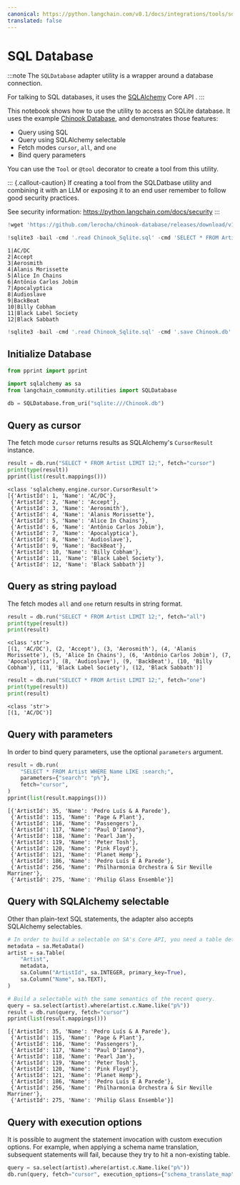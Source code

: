 ```yaml
---
canonical: https://python.langchain.com/v0.1/docs/integrations/tools/sql_database
translated: false
---
```


# SQL Database

:::note
The `SQLDatabase` adapter utility is a wrapper around a database connection.

For talking to SQL databases, it uses the [SQLAlchemy] Core API .
:::

This notebook shows how to use the utility to access an SQLite database.
It uses the example [Chinook Database], and demonstrates those features:

- Query using SQL
- Query using SQLAlchemy selectable
- Fetch modes `cursor`, `all`, and `one`
- Bind query parameters

[Chinook Database]: https://github.com/lerocha/chinook-database
[SQLAlchemy]: https://www.sqlalchemy.org/

You can use the `Tool` or `@tool` decorator to create a tool from this utility.

::: {.callout-caution}
If creating a tool from the SQLDatbase utility and combining it with an LLM or exposing it to an end user
remember to follow good security practices.

See security information: https://python.langchain.com/docs/security
:::

```python
!wget 'https://github.com/lerocha/chinook-database/releases/download/v1.4.2/Chinook_Sqlite.sql'
```

```python
!sqlite3 -bail -cmd '.read Chinook_Sqlite.sql' -cmd 'SELECT * FROM Artist LIMIT 12;' -cmd '.quit'
```

```output
1|AC/DC
2|Accept
3|Aerosmith
4|Alanis Morissette
5|Alice In Chains
6|Antônio Carlos Jobim
7|Apocalyptica
8|Audioslave
9|BackBeat
10|Billy Cobham
11|Black Label Society
12|Black Sabbath
```

```python
!sqlite3 -bail -cmd '.read Chinook_Sqlite.sql' -cmd '.save Chinook.db' -cmd '.quit'
```

## Initialize Database

```python
from pprint import pprint

import sqlalchemy as sa
from langchain_community.utilities import SQLDatabase

db = SQLDatabase.from_uri("sqlite:///Chinook.db")
```

## Query as cursor

The fetch mode `cursor` returns results as SQLAlchemy's
`CursorResult` instance.

```python
result = db.run("SELECT * FROM Artist LIMIT 12;", fetch="cursor")
print(type(result))
pprint(list(result.mappings()))
```

```output
<class 'sqlalchemy.engine.cursor.CursorResult'>
[{'ArtistId': 1, 'Name': 'AC/DC'},
 {'ArtistId': 2, 'Name': 'Accept'},
 {'ArtistId': 3, 'Name': 'Aerosmith'},
 {'ArtistId': 4, 'Name': 'Alanis Morissette'},
 {'ArtistId': 5, 'Name': 'Alice In Chains'},
 {'ArtistId': 6, 'Name': 'Antônio Carlos Jobim'},
 {'ArtistId': 7, 'Name': 'Apocalyptica'},
 {'ArtistId': 8, 'Name': 'Audioslave'},
 {'ArtistId': 9, 'Name': 'BackBeat'},
 {'ArtistId': 10, 'Name': 'Billy Cobham'},
 {'ArtistId': 11, 'Name': 'Black Label Society'},
 {'ArtistId': 12, 'Name': 'Black Sabbath'}]
```

## Query as string payload

The fetch modes `all` and `one` return results in string format.

```python
result = db.run("SELECT * FROM Artist LIMIT 12;", fetch="all")
print(type(result))
print(result)
```

```output
<class 'str'>
[(1, 'AC/DC'), (2, 'Accept'), (3, 'Aerosmith'), (4, 'Alanis Morissette'), (5, 'Alice In Chains'), (6, 'Antônio Carlos Jobim'), (7, 'Apocalyptica'), (8, 'Audioslave'), (9, 'BackBeat'), (10, 'Billy Cobham'), (11, 'Black Label Society'), (12, 'Black Sabbath')]
```

```python
result = db.run("SELECT * FROM Artist LIMIT 12;", fetch="one")
print(type(result))
print(result)
```

```output
<class 'str'>
[(1, 'AC/DC')]
```

## Query with parameters

In order to bind query parameters, use the optional `parameters` argument.

```python
result = db.run(
    "SELECT * FROM Artist WHERE Name LIKE :search;",
    parameters={"search": "p%"},
    fetch="cursor",
)
pprint(list(result.mappings()))
```

```output
[{'ArtistId': 35, 'Name': 'Pedro Luís & A Parede'},
 {'ArtistId': 115, 'Name': 'Page & Plant'},
 {'ArtistId': 116, 'Name': 'Passengers'},
 {'ArtistId': 117, 'Name': "Paul D'Ianno"},
 {'ArtistId': 118, 'Name': 'Pearl Jam'},
 {'ArtistId': 119, 'Name': 'Peter Tosh'},
 {'ArtistId': 120, 'Name': 'Pink Floyd'},
 {'ArtistId': 121, 'Name': 'Planet Hemp'},
 {'ArtistId': 186, 'Name': 'Pedro Luís E A Parede'},
 {'ArtistId': 256, 'Name': 'Philharmonia Orchestra & Sir Neville Marriner'},
 {'ArtistId': 275, 'Name': 'Philip Glass Ensemble'}]
```

## Query with SQLAlchemy selectable

Other than plain-text SQL statements, the adapter also accepts SQLAlchemy selectables.

```python
# In order to build a selectable on SA's Core API, you need a table definition.
metadata = sa.MetaData()
artist = sa.Table(
    "Artist",
    metadata,
    sa.Column("ArtistId", sa.INTEGER, primary_key=True),
    sa.Column("Name", sa.TEXT),
)

# Build a selectable with the same semantics of the recent query.
query = sa.select(artist).where(artist.c.Name.like("p%"))
result = db.run(query, fetch="cursor")
pprint(list(result.mappings()))
```

```output
[{'ArtistId': 35, 'Name': 'Pedro Luís & A Parede'},
 {'ArtistId': 115, 'Name': 'Page & Plant'},
 {'ArtistId': 116, 'Name': 'Passengers'},
 {'ArtistId': 117, 'Name': "Paul D'Ianno"},
 {'ArtistId': 118, 'Name': 'Pearl Jam'},
 {'ArtistId': 119, 'Name': 'Peter Tosh'},
 {'ArtistId': 120, 'Name': 'Pink Floyd'},
 {'ArtistId': 121, 'Name': 'Planet Hemp'},
 {'ArtistId': 186, 'Name': 'Pedro Luís E A Parede'},
 {'ArtistId': 256, 'Name': 'Philharmonia Orchestra & Sir Neville Marriner'},
 {'ArtistId': 275, 'Name': 'Philip Glass Ensemble'}]
```

## Query with execution options

It is possible to augment the statement invocation with custom execution options.
For example, when applying a schema name translation, subsequent statements will
fail, because they try to hit a non-existing table.

```python
query = sa.select(artist).where(artist.c.Name.like("p%"))
db.run(query, fetch="cursor", execution_options={"schema_translate_map": {None: "bar"}})
```